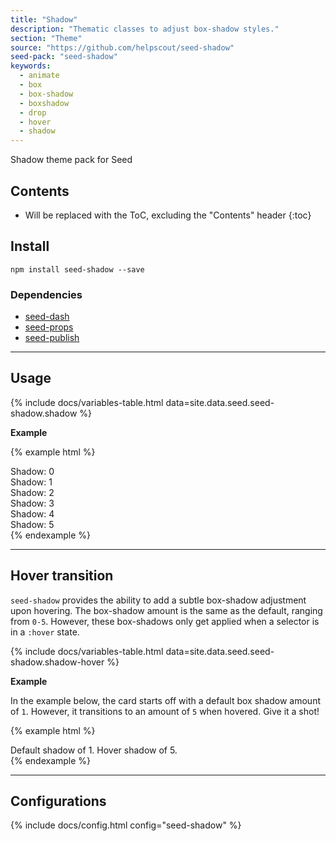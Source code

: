 ```yaml
---
title: "Shadow"
description: "Thematic classes to adjust box-shadow styles."
section: "Theme"
source: "https://github.com/helpscout/seed-shadow"
seed-pack: "seed-shadow"
keywords:
  - animate
  - box
  - box-shadow
  - boxshadow
  - drop
  - hover
  - shadow
---
```


Shadow theme pack for Seed

## Contents

* Will be replaced with the ToC, excluding the "Contents" header
{:toc}

## Install

```
npm install seed-shadow --save
```


### Dependencies

* [seed-dash](/seed/packs/seed-dash)
* [seed-props](/seed/packs/seed-props)
* [seed-publish](/seed/packs/seed-publish)



---


## Usage

{% include docs/variables-table.html data=site.data.seed.seed-shadow.shadow %}

**Example**

{% example html %}
<div class="c-card u-pad-2 t-bdr t-shadow-0">
  Shadow: 0
</div>
<div class="c-card u-pad-2 t-bdr t-shadow-1">
  Shadow: 1
</div>
<div class="c-card u-pad-2 t-bdr t-shadow-2">
  Shadow: 2
</div>
<div class="c-card u-pad-2 t-bdr t-shadow-3">
  Shadow: 3
</div>
<div class="c-card u-pad-2 t-bdr t-shadow-4">
  Shadow: 4
</div>
<div class="c-card u-pad-2 t-bdr t-shadow-5">
  Shadow: 5
</div>
{% endexample %}


---


## Hover transition

`seed-shadow` provides the ability to add a subtle box-shadow adjustment upon hovering. The box-shadow amount is the same as the default, ranging from `0-5`. However, these box-shadows only get applied when a selector is in a `:hover` state.

{% include docs/variables-table.html data=site.data.seed.seed-shadow.shadow-hover %}

**Example**

In the example below, the card starts off with a default box shadow amount of `1`. However, it transitions to an amount of `5` when hovered. Give it a shot!

{% example html %}
<div class="c-card u-pad-2 t-bdr t-shadow-1 t-shadow-hover-5">
  Default shadow of 1. Hover shadow of 5.
</div>
{% endexample %}



---



## Configurations

{% include docs/config.html config="seed-shadow" %}
